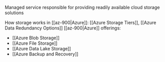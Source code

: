 Managed service responsible for providing readily available cloud storage solutions

How storage works in [[az-900|Azure]]: [[Azure Storage Tiers]], [[Azure Data Redundancy Options]]
[[az-900|Azure]] offerings:
- [[Azure Blob Storage]]
- [[Azure File Storage]]
- [[Azure Data Lake Storage]]
- [[Azure Backup and Recovery]]
